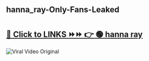 
 ## hanna_ray-Only-Fans-Leaked

# <h2><a href="https://clipsfans.com/hanna_ray&ref=git">🔗 Click to LINKS ⏩⏩ 👉 🟢 hanna ray </a></h2>

<a href="https://clipsfans.com/hanna_ray&ref=git" rel="nofollow" data-target="animated-image.originalLink"><img src="https://i.ibb.co.com/xMMVF88/686577567.gif" alt="Viral Video Original" style="max-width: 100%; display: inline-block;" data-target="animated-image.originalImage"></a>
